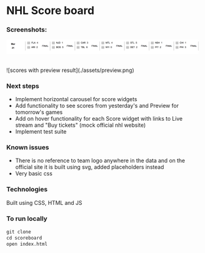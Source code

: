# NHL Score board

### Screenshots:
![scores with final result](./assets/final.png)

</br>
![scores with preview result](./assets/preview.png)



### Next steps

* Implement horizontal carousel for score widgets
* Add functionality to see scores from yesterday's and Preview for tomorrow's games
* Add on hover functionality for each Score widget with links to Live stream and "Buy tickets" (mock official nhl website)
* Implement test suite


### Known issues
* There is no reference to team logo anywhere in the data and on the official site it is built using svg, added placeholders instead
* Very basic css


### Technologies

Built using CSS, HTML and JS

### To run locally

```
git clone
cd scoreboard
open index.html
```
